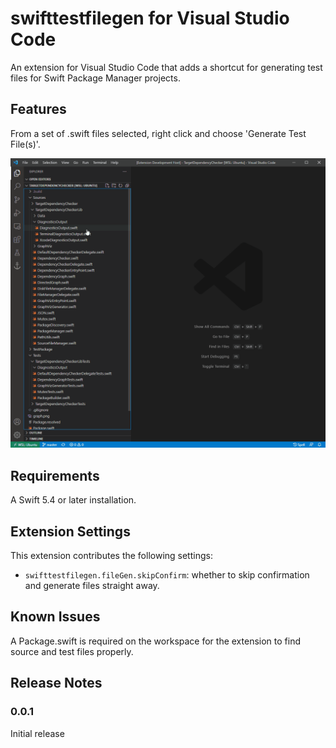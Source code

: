 # swifttestfilegen for Visual Studio Code

An extension for Visual Studio Code that adds a shortcut for generating test files for Swift Package Manager projects.

## Features

From a set of .swift files selected, right click and choose 'Generate Test File(s)'.

![image](images/SwiftFileTestGen.gif)

## Requirements

A Swift 5.4 or later installation.

## Extension Settings

This extension contributes the following settings:

* `swifttestfilegen.fileGen.skipConfirm`: whether to skip confirmation and generate files straight away.

## Known Issues

A Package.swift is required on the workspace for the extension to find source and test files properly.

## Release Notes

### 0.0.1

Initial release
